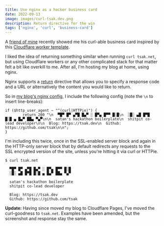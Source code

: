 ```yaml
---
title: Use nginx as a hacker business card
date: 2022-09-13
image: images/curl-tsak.dev.png
description: Return directive for the win
tags: ['nginx', 'curl', 'business-card']
---
```


A [friend of mine](https://martincarlin.uk/) recently showed me his curl-able business card inspired by this 
[Cloudflare worker template](https://github.com/Gaafar/curl-worker).

I liked the idea of returning something similar when running `curl tsak.net`, but using Cloudflare
workers or any other complicated stack for that matter felt a bit like overkill to me. After all, I'm
hosting my blog at home, using nginx.

Nginx supports a [return](http://nginx.org/en/docs/http/ngx_http_rewrite_module.html#return) directive that
allows you to specify a response code and a URL or alternatively the content you would like to return.

So in [my blog's nginx config](https://gist.github.com/tsak/fb99c478ab3887768090c130cbcb5552),
I include the following config (note the `\n` to insert line-breaks):

```
if ($http_user_agent ~ "^(curl|HTTPie)") {
        return 200 "\n  ▀█▀ █▀ ▄▀█ █▄▀ ░ █▀▄ █▀▀ █░█\n  ░█░ ▄█ █▀█ █░█ ▄ █▄▀ ██▄ ▀▄▀\n\n  satan's hackathon boilerplate\n  shitpit co-lead developer\n\n  Blog: https://tsak.dev\n  Github: https://github.com/tsak\n\n";
}
```

I'm including this twice, once in the SSL-enabled server block and again in the HTTP-only server block that
by default redirects any requests to the SSL encrypted version of the site, unless you're hitting it via
curl or HTTPie.

```
$ curl tsak.net

  ▀█▀ █▀ ▄▀█ █▄▀ ░ █▀▄ █▀▀ █░█
  ░█░ ▄█ █▀█ █░█ ▄ █▄▀ ██▄ ▀▄▀

  satan's hackathon boilerplate
  shitpit co-lead developer

  Blog: https://tsak.dev
  Github: https://github.com/tsak
```

**Update:** Having since moved my blog to Cloudflare Pages, I've moved the curl-goodness to `tsak.net`.
Examples have been amended, but the screenshot and response stay the same.